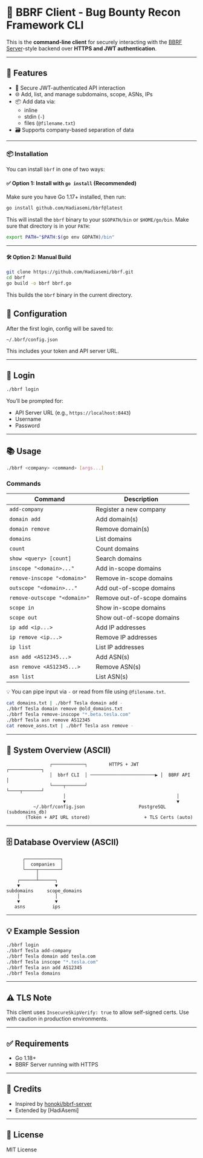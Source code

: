 # 🧠 BBRF Client - Bug Bounty Recon Framework CLI

This is the **command-line client** for securely interacting with the [BBRF Server](https://github.com/Hadiasemi/bbrf-server)-style backend over **HTTPS and JWT authentication**.

---

## 🚀 Features

- 🔐 Secure JWT-authenticated API interaction
- 🌐 Add, list, and manage subdomains, scope, ASNs, IPs
- 📦 Add data via:
  - inline
  - stdin (`-`)
  - files (`@filename.txt`)
- 🗃️ Supports company-based separation of data

---

### 📦 Installation

You can install `bbrf` in one of two ways:

#### ✅ Option 1: Install with `go install` (Recommended)

Make sure you have Go 1.17+ installed, then run:

```bash
go install github.com/Hadiasemi/bbrf@latest
```

This will install the `bbrf` binary to your `$GOPATH/bin` or `$HOME/go/bin`.
Make sure that directory is in your `PATH`:

```bash
export PATH="$PATH:$(go env GOPATH)/bin"
```

---

#### 🛠 Option 2: Manual Build

```bash
git clone https://github.com/Hadiasemi/bbrf.git
cd bbrf
go build -o bbrf bbrf.go
```

This builds the `bbrf` binary in the current directory.


## 🔧 Configuration

After the first login, config will be saved to:

```
~/.bbrf/config.json
```

This includes your token and API server URL.

---

## 🔐 Login

```bash
./bbrf login
```

You’ll be prompted for:

* API Server URL (e.g., `https://localhost:8443`)
* Username
* Password

---
## 📚 Usage

```bash
./bbrf <company> <command> [args...]
````

### Commands

| Command                      | Description                 |
| ---------------------------- | --------------------------- |
| `add-company`                | Register a new company      |
| `domain add`                 | Add domain(s)               |
| `domain remove`              | Remove domain(s)            |
| `domains`                    | List domains                |
| `count`                      | Count domains               |
| `show <query> [count]`       | Search domains              |
| `inscope "<domain>..."`      | Add in-scope domains        |
| `remove-inscope "<domain>"`  | Remove in-scope domains     |
| `outscope "<domain>..."`     | Add out-of-scope domains    |
| `remove-outscope "<domain>"` | Remove out-of-scope domains |
| `scope in`                   | Show in-scope domains       |
| `scope out`                  | Show out-of-scope domains   |
| `ip add <ip...>`             | Add IP addresses            |
| `ip remove <ip...>`          | Remove IP addresses         |
| `ip list`                    | List IP addresses           |
| `asn add <AS12345...>`       | Add ASN(s)                  |
| `asn remove <AS12345...>`    | Remove ASN(s)               |
| `asn list`                   | List ASN(s)                 |

💡 You can pipe input via `-` or read from file using `@filename.txt`.

```bash
cat domains.txt | ./bbrf Tesla domain add -
./bbrf Tesla domain remove @old_domains.txt
./bbrf Tesla remove-inscope "*.beta.tesla.com"
./bbrf Tesla asn remove AS12345
cat remove_asns.txt | ./bbrf Tesla asn remove -
```


---

## 🧱 System Overview (ASCII)

```
                ┌────────────┐        HTTPS + JWT        ┌────────────┐
                │  bbrf CLI  │ ────────────────────────▶ │  BBRF API  │
                └────┬───────┘                            └────┬───────┘
                     │                                         │
                     ▼                                         ▼
          ~/.bbrf/config.json                    PostgreSQL (subdomains_db)
       (Token + API URL stored)                    + TLS Certs (auto)
```

---

## 🗄️ Database Overview (ASCII)

```
      ┌─────────────┐
      │  companies  │
      └────┬────────┘
           │
    ┌──────┴──────┐
    ▼             ▼
subdomains     scope_domains
    │             │
    ▼             ▼
   asns          ips
```

---

## 💡 Example Session

```bash
./bbrf login
./bbrf Tesla add-company
./bbrf Tesla domain add tesla.com
./bbrf Tesla inscope "*.tesla.com"
./bbrf Tesla asn add AS12345
./bbrf Tesla domains
```

---

## ⚠️ TLS Note

This client uses `InsecureSkipVerify: true` to allow self-signed certs. Use with caution in production environments.

---

## ✅ Requirements

* Go 1.18+
* BBRF Server running with HTTPS

---


## 🧠 Credits

* Inspired by [honoki/bbrf-server](https://github.com/honoki/bbrf-server)
* Extended by \[HadiAsemi]

---

## 📜 License

MIT License


